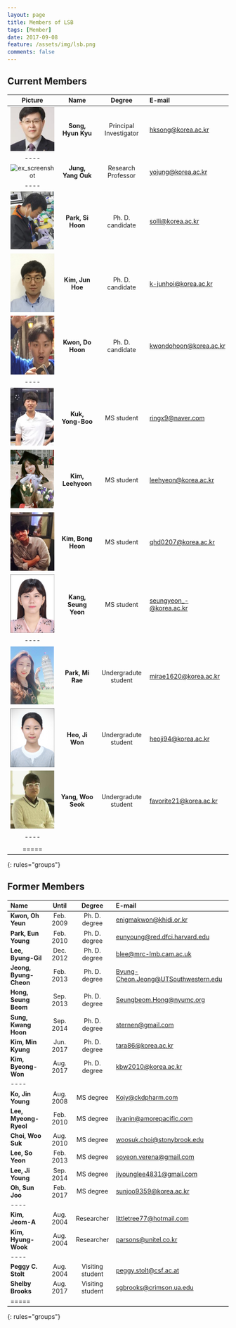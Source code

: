 ```yaml
---
layout: page
title: Members of LSB
tags: [Member]
date: 2017-09-08
feature: /assets/img/lsb.png
comments: false
---
```


## Current Members

| Picture | Name | Degree | E-mail |
|:--------:|:-------:|:--------:|:--------|
| ![ex_screenshot](/assets/img/prof.jpg) | __Song, Hyun Kyu__ | Principal Investigator | hksong@korea.ac.kr |
|----
| ![ex_screenshot](/assets/img/jyo.jpg) | __Jung, Yang Ouk__ | Research Professor | yojung@korea.ac.kr |
|----
| ![ex_screenshot](/assets/img/psh.jpg) | __Park, Si Hoon__ | Ph. D. candidate | solli@korea.ac.kr |
| ![ex_screenshot](/assets/img/kjh.jpg) | __Kim, Jun Hoe__ | Ph. D. candidate | k-junhoi@korea.ac.kr |
| ![ex_screenshot](/assets/img/kdh.jpg) | __Kwon, Do Hoon__ | Ph. D. candidate | kwondohoon@korea.ac.kr |
|----
| ![ex_screenshot](/assets/img/kyb.jpg) | __Kuk, Yong-Boo__ | MS student | ringx9@naver.com |
| ![ex_screenshot](/assets/img/klh.jpg) | __Kim, Leehyeon__ | MS student | leehyeon@korea.ac.kr |
| ![ex_screenshot](/assets/img/kbh.jpg) | __Kim, Bong Heon__ | MS student | qhd0207@korea.ac.kr |
| ![ex_screenshot](/assets/img/ksy.jpg) | __Kang, Seung Yeon__ | MS student | seungyeon_-@korea.ac.kr |
|----
| ![ex_screenshot](/assets/img/pmr.jpg) | __Park, Mi Rae__ | Undergradute student |  mirae1620@korea.ac.kr |
| ![ex_screenshot](/assets/img/hjw.jpg) | __Heo, Ji Won__ | Undergradute student | heoji94@korea.ac.kr |
| ![ex_screenshot](/assets/img/yws.jpg) | __Yang, Woo Seok__ | Undergradute student | favorite21@korea.ac.kr |
|----
| |
|=====
{: rules="groups"}

## Former Members

| Name | Until | Degree | E-mail |
|:--------|:-------:|:--------:|:--------|
| __Kwon, Oh Yeun__ | Feb. 2009 | Ph. D. degree | enigmakwon@khidi.or.kr |
| __Park, Eun Young__ | Feb. 2010 | Ph. D. degree | eunyoung@red.dfci.harvard.edu |
| __Lee, Byung-Gil__ | Dec. 2012 | Ph. D. degree | blee@mrc-lmb.cam.ac.uk |
| __Jeong, Byung-Cheon__ | Feb. 2013 | Ph. D. degree | Byung-Cheon.Jeong@UTSouthwestern.edu |
| __Hong, Seung Beom__ | Sep. 2013 | Ph. D. degree | Seungbeom.Hong@nyumc.org |
| __Sung, Kwang Hoon__ | Sep. 2014 | Ph. D. degree | sternen@gmail.com |
| __Kim, Min Kyung__ | Jun. 2017 | Ph. D. degree | tara86@korea.ac.kr |
| __Kim, Byeong-Won__ | Aug. 2017 | Ph. D. degree | kbw2010@korea.ac.kr |
|----
| __Ko, Jin Young__ | Aug. 2008 | MS degree | Kojy@ckdpharm.com |
| __Lee, Myeong-Ryeol__ | Feb. 2010 | MS degree | ilvanin@amorepacific.com |
| __Choi, Woo Suk__ | Aug. 2010 | MS degree | woosuk.choi@stonybrook.edu |
| __Lee, So Yeon__ | Feb. 2013 | MS degree | soyeon.verena@gmail.com |
| __Lee, Ji Young__ | Sep. 2014 | MS degree | jiyounglee4831@gmail.com |
| __Oh, Sun Joo__ | Feb. 2017 | MS degree |  sunjoo9359@korea.ac.kr |
|----
| __Kim, Jeom-A__ | Aug. 2004 | Researcher | littletree77@hotmail.com |
| __Kim, Hyung-Wook__ | Aug. 2004 | Researcher | parsons@unitel.co.kr |
|----
| __Peggy C. Stolt__ | Aug. 2004 | Visiting student | peggy.stolt@csf.ac.at |
| __Shelby Brooks__ | Aug. 2017 | Visiting student | sgbrooks@crimson.ua.edu |
|=====
{: rules="groups"}

